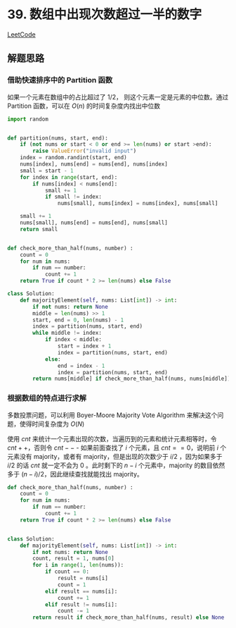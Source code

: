 # 39. 数组中出现次数超过一半的数字

[LeetCode](https://leetcode-cn.com/problems/shu-zu-zhong-chu-xian-ci-shu-chao-guo-yi-ban-de-shu-zi-lcof/)

## 解题思路

### 借助快速排序中的 Partition 函数

如果一个元素在数组中的占比超过了 $1/2$， 则这个元素一定是元素的中位数。通过 Partition 函数，可以在 $O(n)$ 的时间复杂度内找出中位数

```python
import random


def partition(nums, start, end):
    if (not nums or start < 0 or end >= len(nums) or start >end):
        raise ValueError("invalid input")
    index = random.randint(start, end)
    nums[index], nums[end] = nums[end], nums[index]
    small = start - 1
    for index in range(start, end):
        if nums[index] < nums[end]:
            small += 1
            if small != index:
                nums[small], nums[index] = nums[index], nums[small]

    small += 1
    nums[small], nums[end] = nums[end], nums[small]
    return small


def check_more_than_half(nums, number) :
    count = 0
    for num in nums:
        if num == number:
            count += 1
    return True if count * 2 >= len(nums) else False

class Solution:
    def majorityElement(self, nums: List[int]) -> int:
        if not nums: return None
        middle = len(nums) >> 1
        start, end = 0, len(nums) - 1
        index = partition(nums, start, end)
        while middle != index:
            if index < middle:
                start = index + 1
                index = partition(nums, start, end)
            else:
                end = index - 1
                index = partition(nums, start, end)
        return nums[middle] if check_more_than_half(nums, nums[middle]) else None
```

### 根据数组的特点进行求解

多数投票问题，可以利用 Boyer-Moore Majority Vote Algorithm 来解决这个问题，使得时间复杂度为 $O(N)$

使用 $cnt$ 来统计一个元素出现的次数，当遍历到的元素和统计元素相等时，令 $cnt++$，否则令 $cnt--$
    - 如果前面查找了 $i$ 个元素，且 $cnt == 0$，说明前 $i$ 个元素没有 majority，或者有 majority，但是出现的次数少于 $i / 2$ ，因为如果多于 $i / 2$ 的话 $cnt$ 就一定不会为 $0$ 。此时剩下的 $n - i$ 个元素中，majority 的数目依然多于 $(n - i) / 2$，因此继续查找就能找出 majority。

```python
def check_more_than_half(nums, number) :
    count = 0
    for num in nums:
        if num == number:
            count += 1
    return True if count * 2 >= len(nums) else False


class Solution:
    def majorityElement(self, nums: List[int]) -> int:
        if not nums: return None
        count, result = 1, nums[0]
        for i in range(1, len(nums)):
            if count == 0:
                result = nums[i]
                count = 1
            elif result == nums[i]:
                count += 1
            elif result != nums[i]:
                count -= 1
        return result if check_more_than_half(nums, result) else None
```
